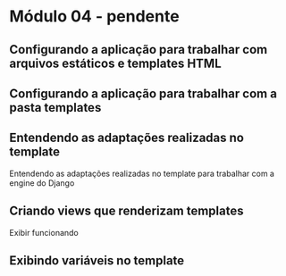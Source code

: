 # Módulo 04 - pendente

## Configurando a aplicação para trabalhar com arquivos estáticos e templates HTML

## Configurando a aplicação para trabalhar com a pasta templates

## Entendendo as adaptações realizadas no template 

Entendendo as adaptações realizadas no template para trabalhar com a engine do Django

## Criando views que renderizam templates

Exibir funcionando

## Exibindo variáveis no template



